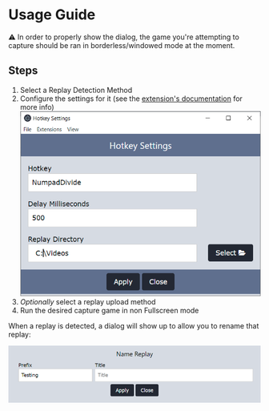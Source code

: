# Usage Guide

:warning: In order to properly show the dialog, the game you're attempting to capture should be ran in borderless/windowed mode at the moment.

## Steps

1. Select a Replay Detection Method
  1. Configure the settings for it (see the [extension's documentation](./extensions/README.md) for more info)
![](./docs/usage/imgs/settings_example.PNG)
2. _Optionally_ select a replay upload method
3. Run the desired capture game in non Fullscreen mode

When a replay is detected, a dialog will show up to allow you to rename that replay:

![](./docs/usage/imgs/dialog_example.PNG)